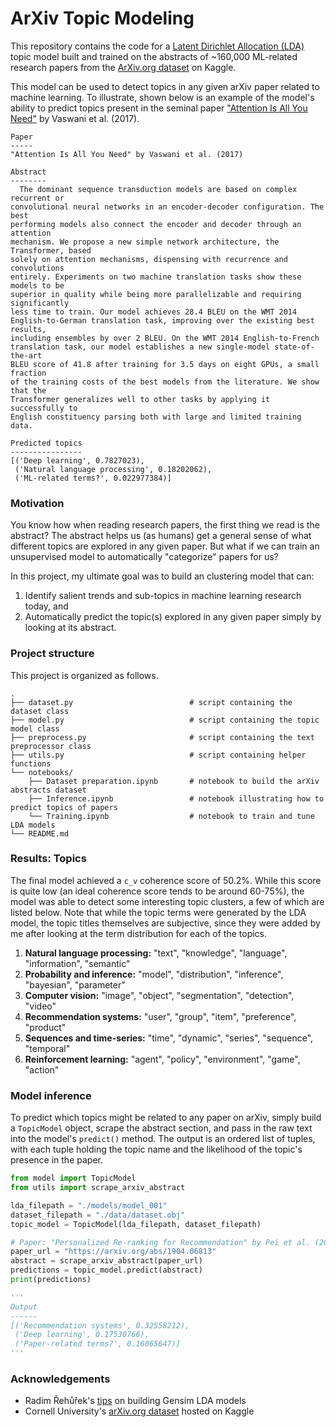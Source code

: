 # ArXiv Topic Modeling

This repository contains the code for a [Latent Dirichlet Allocation (LDA)](https://www.jmlr.org/papers/volume3/blei03a/blei03a.pdf) topic model built and trained on the abstracts of ~160,000 ML-related research papers from the [ArXiv.org dataset](https://www.kaggle.com/Cornell-University/arxiv) on Kaggle.

This model can be used to detect topics in any given arXiv paper related to machine learning. To illustrate, shown below is an example of the model's ability to predict topics present in the seminal paper ["Attention Is All You Need"](https://arxiv.org/abs/2001.01595) by Vaswani et al. (2017).

```
Paper
-----
"Attention Is All You Need" by Vaswani et al. (2017)

Abstract
--------
  The dominant sequence transduction models are based on complex recurrent or
convolutional neural networks in an encoder-decoder configuration. The best
performing models also connect the encoder and decoder through an attention
mechanism. We propose a new simple network architecture, the Transformer, based
solely on attention mechanisms, dispensing with recurrence and convolutions
entirely. Experiments on two machine translation tasks show these models to be
superior in quality while being more parallelizable and requiring significantly
less time to train. Our model achieves 28.4 BLEU on the WMT 2014
English-to-German translation task, improving over the existing best results,
including ensembles by over 2 BLEU. On the WMT 2014 English-to-French
translation task, our model establishes a new single-model state-of-the-art
BLEU score of 41.8 after training for 3.5 days on eight GPUs, a small fraction
of the training costs of the best models from the literature. We show that the
Transformer generalizes well to other tasks by applying it successfully to
English constituency parsing both with large and limited training data.

Predicted topics
----------------
[('Deep learning', 0.7827023),
 ('Natural language processing', 0.18202062),
 ('ML-related terms?', 0.022977384)]
```

### Motivation

You know how when reading research papers, the first thing we read is the abstract? The abstract helps us (as humans) get a general sense of what different topics are explored in any given paper. But what if we can train an unsupervised model to automatically "categorize" papers for us?

In this project, my ultimate goal was to build an clustering model that can:

1. Identify salient trends and sub-topics in machine learning research today, and
2. Automatically predict the topic(s) explored in any given paper simply by looking at its abstract.

### Project structure

This project is organized as follows.

```
.
├── dataset.py                          # script containing the dataset class
├── model.py                            # script containing the topic model class
├── preprocess.py                       # script containing the text preprocessor class
├── utils.py                            # script containing helper functions
└── notebooks/
    ├── Dataset preparation.ipynb       # notebook to build the arXiv abstracts dataset
    ├── Inference.ipynb                 # notebook illustrating how to predict topics of papers
    └── Training.ipynb                  # notebook to train and tune LDA models
└── README.md
```

### Results: Topics

The final model achieved a `c_v` coherence score of 50.2%. While this score is quite low (an ideal coherence score tends to be around 60-75%), the model was able to detect some interesting topic clusters, a few of which are listed below. Note that while the topic terms were generated by the LDA model, the topic titles themselves are subjective, since they were added by me after looking at the term distribution for each of the topics.

1. **Natural language processing:** "text", "knowledge", "language", "information", "semantic"
2. **Probability and inference:** "model", "distribution", "inference", "bayesian", "parameter"
3. **Computer vision:** "image", "object", "segmentation", "detection", "video"
4. **Recommendation systems:** "user", "group", "item", "preference", "product"
5. **Sequences and time-series:** "time", "dynamic", "series", "sequence", "temporal"
6. **Reinforcement learning:** "agent", "policy", "environment", "game", "action"

### Model inference

To predict which topics might be related to any paper on arXiv, simply build a `TopicModel` object, scrape the abstract section, and pass in the raw text into the model's `predict()` method. The output is an ordered list of tuples, with each tuple holding the topic name and the likelihood of the topic's presence in the paper.

```python
from model import TopicModel
from utils import scrape_arxiv_abstract

lda_filepath = "./models/model_001"
dataset_filepath = "./data/dataset.obj"
topic_model = TopicModel(lda_filepath, dataset_filepath)

# Paper: "Personalized Re-ranking for Recommendation" by Pei et al. (2019)
paper_url = "https://arxiv.org/abs/1904.06813"
abstract = scrape_arxiv_abstract(paper_url)
predictions = topic_model.predict(abstract)
print(predictions)

'''
Output
------
[('Recommendation systems', 0.32558212),
 ('Deep learning', 0.17530766),
 ('Paper-related terms?', 0.16065647)]
'''
```

### Acknowledgements

- Radim Řehůřek's [tips](https://radimrehurek.com/gensim/auto_examples/tutorials/run_lda.html) on building Gensim LDA models
- Cornell University's [arXiv.org dataset](https://www.kaggle.com/Cornell-University/arxiv) hosted on Kaggle
